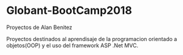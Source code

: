 # Globant-BootCamp2018
Proyectos de Alan Benitez

Proyectos destinados al aprendisaje de la programacion orientado a objetos(OOP) y el uso del framework ASP .Net MVC.

